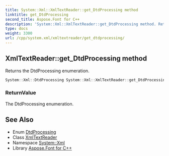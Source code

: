 ```yaml
---
title: System::Xml::XmlTextReader::get_DtdProcessing method
linktitle: get_DtdProcessing
second_title: Aspose.Font for C++
description: 'System::Xml::XmlTextReader::get_DtdProcessing method. Returns the DtdProcessing enumeration in C++.'
type: docs
weight: 3300
url: /cpp/system.xml/xmltextreader/get_dtdprocessing/
---
```

## XmlTextReader::get_DtdProcessing method


Returns the DtdProcessing enumeration.

```cpp
System::Xml::DtdProcessing System::Xml::XmlTextReader::get_DtdProcessing()
```


### ReturnValue

The DtdProcessing enumeration.

## See Also

* Enum [DtdProcessing](../../dtdprocessing/)
* Class [XmlTextReader](../)
* Namespace [System::Xml](../../)
* Library [Aspose.Font for C++](../../../)
